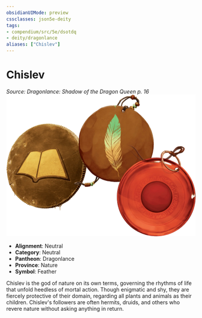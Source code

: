 ```yaml
---
obsidianUIMode: preview
cssclasses: json5e-deity
tags:
- compendium/src/5e/dsotdq
- deity/dragonlance
aliases: ["Chislev"]
---
```

# Chislev
*Source: Dragonlance: Shadow of the Dragon Queen p. 16* 
![Symbols Left to Right: Gil...](https://raw.githubusercontent.com/5etools-mirror-3/5etools-img/main/deities/DSotDQ/013-00-033.neutral-god-symbols.webp#symbol "Symbols Left to Right: Gilean, Chislev, and Lunitari")

- **Alignment**: Neutral
- **Category**: Neutral
- **Pantheon**: Dragonlance
- **Province**: Nature
- **Symbol**: Feather

Chislev is the god of nature on its own terms, governing the rhythms of life that unfold heedless of mortal action. Though enigmatic and shy, they are fiercely protective of their domain, regarding all plants and animals as their children. Chislev's followers are often hermits, druids, and others who revere nature without asking anything in return.